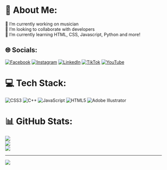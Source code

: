 # 💫 About Me:
🔭 I’m currently working on musician<br>🤝 I’m looking to collaborate with developers<br>🌱 I’m currently learning HTML, CSS, Javascript, Python and more!<br>


## 🌐 Socials:
[![Facebook](https://img.shields.io/badge/Facebook-%231877F2.svg?logo=Facebook&logoColor=white)](https://facebook.com/diego.idelsohn) [![Instagram](https://img.shields.io/badge/Instagram-%23E4405F.svg?logo=Instagram&logoColor=white)](https://instagram.com/diego.idelsohn) [![LinkedIn](https://img.shields.io/badge/LinkedIn-%230077B5.svg?logo=linkedin&logoColor=white)](https://linkedin.com/in/diego-idelsohn) [![TikTok](https://img.shields.io/badge/TikTok-%23000000.svg?logo=TikTok&logoColor=white)](https://tiktok.com/@diego.idelsohn) [![YouTube](https://img.shields.io/badge/YouTube-%23FF0000.svg?logo=YouTube&logoColor=white)](https://youtube.com/@ideldie) 

# 💻 Tech Stack:
![CSS3](https://img.shields.io/badge/css3-%231572B6.svg?style=for-the-badge&logo=css3&logoColor=white) ![C++](https://img.shields.io/badge/c++-%2300599C.svg?style=for-the-badge&logo=c%2B%2B&logoColor=white) ![JavaScript](https://img.shields.io/badge/javascript-%23323330.svg?style=for-the-badge&logo=javascript&logoColor=%23F7DF1E) ![HTML5](https://img.shields.io/badge/html5-%23E34F26.svg?style=for-the-badge&logo=html5&logoColor=white) ![Adobe Illustrator](https://img.shields.io/badge/adobeillustrator-%23FF9A00.svg?style=for-the-badge&logo=adobeillustrator&logoColor=white)
# 📊 GitHub Stats:
![](https://github-readme-stats.vercel.app/api?username=ideldie&theme=tokyonight&hide_border=false&include_all_commits=false&count_private=false)<br/>
![](https://github-readme-streak-stats.herokuapp.com/?user=ideldie&theme=tokyonight&hide_border=false)<br/>
![](https://github-readme-stats.vercel.app/api/top-langs/?username=ideldie&theme=tokyonight&hide_border=false&include_all_commits=false&count_private=false&layout=compact)

---
[![](https://visitcount.itsvg.in/api?id=ideldie&icon=0&color=0)](https://visitcount.itsvg.in)

<!-- Proudly created with GPRM ( https://gprm.itsvg.in ) -->
